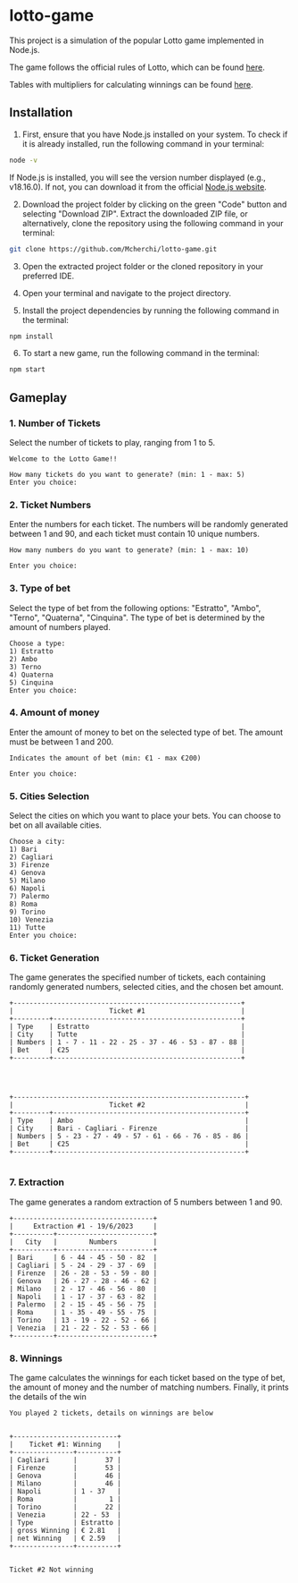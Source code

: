 # lotto-game

This project is a simulation of the popular Lotto game implemented in Node.js.

The game follows the official rules of Lotto, which can be found [here](https://www.sisal.it/lotto/come-si-gioca).

Tables with multipliers for calculating winnings can be found [here](https://www.lotto-italia.it/lotto/come-dove-giocare/il-gioco/premi-del-lotto).

## Installation

1. First, ensure that you have Node.js installed on your system. To check if it is already installed, run the following command in your terminal:

```bash
node -v
```

If Node.js is installed, you will see the version number displayed (e.g., v18.16.0). If not, you can download it from the official [Node.js website](https://nodejs.org).

2. Download the project folder by clicking on the green "Code" button and selecting "Download ZIP". Extract the downloaded ZIP file, or alternatively, clone the repository using the following command in your terminal:

```bash
git clone https://github.com/Mcherchi/lotto-game.git
```

3. Open the extracted project folder or the cloned repository in your preferred IDE.

4. Open your terminal and navigate to the project directory.

5. Install the project dependencies by running the following command in the terminal:

```bash
npm install
```

6. To start a new game, run the following command in the terminal:

```bash
npm start
```

## Gameplay

### 1. Number of Tickets

Select the number of tickets to play, ranging from 1 to 5.

```
Welcome to the Lotto Game!!

How many tickets do you want to generate? (min: 1 - max: 5)
Enter you choice:

```

### 2. Ticket Numbers

Enter the numbers for each ticket. The numbers will be randomly generated between 1 and 90, and each ticket must contain 10 unique numbers.

```
How many numbers do you want to generate? (min: 1 - max: 10)

Enter you choice:

```

### 3. Type of bet

Select the type of bet from the following options: "Estratto", "Ambo", "Terno", "Quaterna", "Cinquina". The type of bet is determined by the amount of numbers played.

```
Choose a type:
1) Estratto
2) Ambo
3) Terno
4) Quaterna
5) Cinquina
Enter you choice:

```

### 4. Amount of money

Enter the amount of money to bet on the selected type of bet. The amount must be between 1 and 200.

```
Indicates the amount of bet (min: €1 - max €200)

Enter you choice:

```

### 5. Cities Selection

Select the cities on which you want to place your bets. You can choose to bet on all available cities.

```
Choose a city:
1) Bari
2) Cagliari
3) Firenze
4) Genova
5) Milano
6) Napoli
7) Palermo
8) Roma
9) Torino
10) Venezia
11) Tutte
Enter you choice:

```

### 6. Ticket Generation

The game generates the specified number of tickets, each containing randomly generated numbers, selected cities, and the chosen bet amount.

```
+---------------------------------------------------------+
|                        Ticket #1                        |
+---------+-----------------------------------------------+
| Type    | Estratto                                      |
| City    | Tutte                                         |
| Numbers | 1 - 7 - 11 - 22 - 25 - 37 - 46 - 53 - 87 - 88 |
| Bet     | €25                                           |
+---------+-----------------------------------------------+




+----------------------------------------------------------+
|                        Ticket #2                         |
+---------+------------------------------------------------+
| Type    | Ambo                                           |
| City    | Bari - Cagliari - Firenze                      |
| Numbers | 5 - 23 - 27 - 49 - 57 - 61 - 66 - 76 - 85 - 86 |
| Bet     | €25                                            |
+---------+------------------------------------------------+


```

### 7. Extraction

The game generates a random extraction of 5 numbers between 1 and 90.

```
+-----------------------------------+
|     Extraction #1 - 19/6/2023     |
+----------+------------------------+
|   City   |        Numbers         |
+----------+------------------------+
| Bari     | 6 - 44 - 45 - 50 - 82  |
| Cagliari | 5 - 24 - 29 - 37 - 69  |
| Firenze  | 26 - 28 - 53 - 59 - 80 |
| Genova   | 26 - 27 - 28 - 46 - 62 |
| Milano   | 2 - 17 - 46 - 56 - 80  |
| Napoli   | 1 - 17 - 37 - 63 - 82  |
| Palermo  | 2 - 15 - 45 - 56 - 75  |
| Roma     | 1 - 35 - 49 - 55 - 75  |
| Torino   | 13 - 19 - 22 - 52 - 66 |
| Venezia  | 21 - 22 - 52 - 53 - 66 |
+----------+------------------------+

```

### 8. Winnings

The game calculates the winnings for each ticket based on the type of bet, the amount of money and the number of matching numbers. Finally, it prints the details of the win

```
You played 2 tickets, details on winnings are below


+--------------------------+
|    Ticket #1: Winning    |
+---------------+----------+
| Cagliari      |       37 |
| Firenze       |       53 |
| Genova        |       46 |
| Milano        |       46 |
| Napoli        | 1 - 37   |
| Roma          |        1 |
| Torino        |       22 |
| Venezia       | 22 - 53  |
| Type          | Estratto |
| gross Winning | € 2.81   |
| net Winning   | € 2.59   |
+---------------+----------+


Ticket #2 Not winning

```

